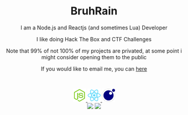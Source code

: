 <h1 align="center">BruhRain</h1>
<p align="center">I am a Node.js and Reactjs (and sometimes Lua) Developer</p>
<p align="center">I like doing Hack The Box and CTF Challenges</p>
<p align="center">Note that 99% of not 100% of my projects are privated, at some point i might consider opening them to the public</p>
<p align="center">If you would like to email me, you can <a href="mailto:admin@vaxio.me">here</a></p>
<br>
<p align="center">
  <a title="Node.js" href="https://nodejs.org/">
    <img width="35" src="https://github.com/devicons/devicon/blob/master/icons/nodejs/nodejs-original.svg">
  </a>
  <a title="React" href="https://reactjs.org">
    <img width="35" src="https://github.com/devicons/devicon/blob/master/icons/react/react-original.svg">
  </a>
    </a>
  <a title="Lua" href="https://lua.org">
    <img width="35" src="https://github.com/devicons/devicon/blob/master/icons/lua/lua-original.svg">
  </a>
  <br>
  <img src="https://github.com/vaxiobbxx/jstrieb-stats-fork/blob/master/generated/overview.svg#gh-dark-mode-only">
  <img src="https://github.com/vaxiobbxx/jstrieb-stats-fork/blob/master/generated/languages.svg#gh-dark-mode-only">
</p>
